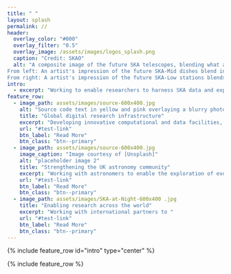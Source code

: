```yaml
---
title: " "
layout: splash
permalink: //
header:
  overlay_color: "#000"
  overlay_filter: "0.5"
  overlay_image: /assets/images/logos_splash.png
  caption: "Credit: SKAO"
  alt: "A composite image of the future SKA telescopes, blending what already exists on site with artist's impressions. 
From left: An artist's impression of the future SKA-Mid dishes blend into the existing precursor MeerKAT telescope dishes in South Africa. 
From right: A artist's impression of the future SKA-Low stations blends into the existing AAVS2.0 prototype station in Australia"
intro: 
  - excerpt: "Working to enable researchers to harness SKA data and explore the beginning of the universe in the UK and beyond."
feature_row:
  - image_path: assets/images/source-600x400.jpg
    alt: "Source code text in yellow and pink overlaying a blurry photo  of computer racks.  Credit: Elchinator from Pixabay"
    title: "Global digital research infrastructure"
    excerpt: "Developing innovative computational and data facilities, tools, and services that will enable analysis of 700PB of data generated per year by the SKA telescopes"
    url: "#test-link"
    btn_label: "Read More"
    btn_class: "btn--primary"
  - image_path: assets/images/source-600x400.jpg
    image_caption: "Image courtesy of [Unsplash]"
    alt: "placeholder image 2"
    title: "Strengthening the UK astronomy community"
    excerpt: "Working with astronomers to enable the exploration of evolution of the early universe using SKA data" 
    url: "#test-link"
    btn_label: "Read More"
    btn_class: "btn--primary"
  - image_path: assets/images/SKA-at-Night-600x400 .jpg
    title: "Enabling research across the world"
    excerpt: "Working with international partners to "
    url: "#test-link"
    btn_label: "Read More"
    btn_class: "btn--primary"
---
```


{% include feature_row id="intro" type="center" %}

{% include feature_row %}

